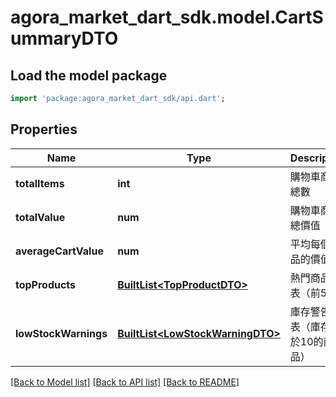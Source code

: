 # agora_market_dart_sdk.model.CartSummaryDTO

## Load the model package
```dart
import 'package:agora_market_dart_sdk/api.dart';
```

## Properties
Name | Type | Description | Notes
------------ | ------------- | ------------- | -------------
**totalItems** | **int** | 購物車商品總數 | [optional] 
**totalValue** | **num** | 購物車商品總價值 | [optional] 
**averageCartValue** | **num** | 平均每個商品的價值 | [optional] 
**topProducts** | [**BuiltList&lt;TopProductDTO&gt;**](TopProductDTO.md) | 熱門商品列表（前5名） | [optional] 
**lowStockWarnings** | [**BuiltList&lt;LowStockWarningDTO&gt;**](LowStockWarningDTO.md) | 庫存警告列表（庫存小於10的商品） | [optional] 

[[Back to Model list]](../README.md#documentation-for-models) [[Back to API list]](../README.md#documentation-for-api-endpoints) [[Back to README]](../README.md)


